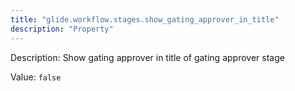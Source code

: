 ```yaml
---
title: "glide.workflow.stages.show_gating_approver_in_title"
description: "Property"
---
```


Description: Show gating approver in title of gating approver stage

Value: `false`